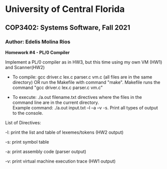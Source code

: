 # University of Central Florida
## COP3402: Systems Software, Fall 2021
### Author: Edelis Molina Rios

**Homework #4 - PL/0 Compiler**  


Implement a PL/0 compiler as in HW3, but this time using my own VM (HW1) and Scanner(HW2)

- To compile: gcc driver.c lex.c parser.c vm.c (all files are in the same directory) OR run the Makefile with command "make". Makefile runs the command "gcc driver.c lex.c parser.c vm.c"  
  
- To execute: ./a.out filename.txt directives where the files in the command line are in the current directory.  
Example command: ./a.out input.txt –l –a –v -s. Print all types of output to the console.  

List of Directives:  

-l: print the list and table of lexemes/tokens (HW2 output)  

-s: print symbol table  

-a: print assembly code (parser output)  

-v: print virtual machine execution trace (HW1 output)
